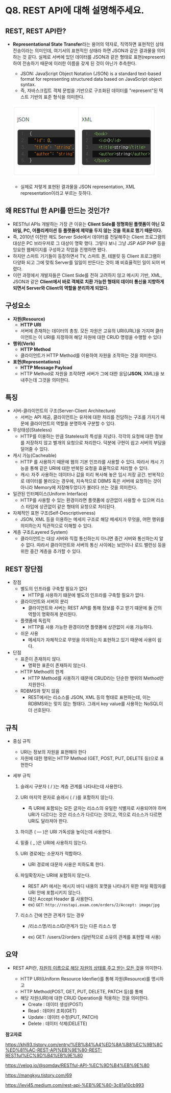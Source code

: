 # Q8. REST API에 대해 설명해주세요.

## REST, REST API란?

- **Representational State Transfer**라는 용어의 약자로, 직역하면 표현적인 상태 전송이라는 의미인데, 여기서의 표현적인 상태라 하면 JSON과 같은 결과물을 의미하는 것 같다. 실제로 서버에 있던 데이터를 JSON과 같은 형태로 표현(represent)하여 전송하기 때문에 이러한 이름을 갖게 된 것이 아닌가 추측한다.

  - JSON: JavaScript Object Notation (JSON) is a standard text-based format for representing structured data based on JavaScript object syntax.
  - 즉,  자바스크립트 객체 문법을 기반으로 구조화된 데이터를 "represent"된 텍스트 기반의 표준 형식을 의미한다.

  ![image-20230311172010284](assets/image-20230311172010284-1679212712936-1.png)

  - 실제로 저렇게 표현된 결과물을 JSON representation, XML representation이라고 부르는 듯하다. 


## 왜 RESTful 한 API를 만드는 것인가?

- RESTful APIs 개발하는 가장 큰 이유는 **Client Side를 정형화된 플랫폼이 아닌 모바일, PC, 어플리케이션 등 플랫폼에 제약을 두지 않는 것을 목표로 했기 때문이다.**
- 즉, 2010년 이전만 해도 Server Side에서 데이터를 전달해주는 Client 프로그램의 대상은 PC 브라우저로 그 대상이 명확 했다. 그렇다 보니 그냥 JSP ASP PHP 등을 잉요한 웹페이지를 구성하고 작업을 진행하면 됐다.
- 하지만 스마트 기기들이 등장하면서 TV, 스마트 폰, 테블릿 등 Client 프로그램이 다양화 되고 그에 맞춰 Server를 일일이 만든다는 것이 꽤 비효율적인 일이 되어 버렸다.
- 이런 과정에서 개발자들은 Client Side를 전혀 고려하지 않고 메시지 기반, XML, JSON과 같은 **Client에서 바로 객체로 치환 가능한 형태의 데이터 통신을 지향하게 되면서 Server와 Client의 역할을 분리하게 되었다.**



## 구성요소

- **자원(Resource)**
  - **HTTP URI**
  - 서버에 존재하는 데이터의 총칭. 모든 자원은 고유의 URI(URL)을 가지며 클라이언트는 이 URI를 지정하여 해당 자원에 대한 CRUD 명령을 수행할 수 있다
- **행위(Verb)**
  - **HTTP Method**
  - 클라이언트가 HTTP Method를 이용하여 자원을 조작하는 것을 의미한다.
- **표현(Representations)**
  - **HTTP Message Payload**
  - HTTP Method로 자원을 조작하면 서버가 그에 대한 응답(**JSON**, XML)을 보내주는데 그것을 의미한다.



## 특징

- 서버-클라이언트의 구조(Server-Client Architecture)
  - 서버는 API 제공, 클라이언트는 유저에 대한 처리를 전담하는 구조를 가지기 때문에 클라이언트의 역할을 분명하게 구분할 수 있다.
- 무상태성(Stateless)
  - HTTP를 이용하는 만큼 Stateless의 특성을 지녔다. 각각의 요청에 대한 정보를 저장하지 않고 별개의 요청으로 처리한다. 덕분에 구현이 쉽고 서버의 부담을 덜어줄 수 있다.
- 캐시 가능(Cacheable)
  - HTTP 를 사용하기 때문에 웹의 기본 인프라를 사용할 수 있다. 따라서 캐시 기능을 통해 같은 URI에 대한 반복된 요청을 효율적으로 처리할 수 있다.
  - 캐시: 자주 사용하는 데이터나 값을 미리 복사해 놓은 임시 저장 공간. 반복적으로 데이터를 불러오는 경우에, 지속적으로 DBMS 혹은 서버에 요청하는 것이 아니라 Memory에 저장해두었다가 불러다 쓰는 것을 의미한다.
- 일관된 인터페이스(Uniform Interface)
  - HTTP를 사용할 수 있는 환경이라면 플랫폼에 상관없이 사용할 수 있으며 리소스 타입에 상관없이 같은 형태의 요청으로 처리된다.
- 자체적인 표현 구조(Self-Descriptiveness)
  - JSON, XML 등을 이용하는 메세지 구조로 해당 메세지가 무엇을, 어떤 행위를 의미하는지 직관적으로 이해할 수 있다.
- 계층 구조(Layered System)
  - 클라이언트는 대상 서버와 직접 통신하는지 아니면 중간 서버와 통신하는지 알 수 없다. 따라서 클라이언트와 서버의 통신 사이에는 보안이나 로드 밸런싱 등을 위한 중간 계층을 추가할 수 있다.



## REST 장단점

- 장점
  - 별도의 인프라를 구축할 필요가 없다
    - HTTP를 사용하기 떄문에 별도의 인프라를 구축할 필요가 없다.
  - 클라이언트와 서버의 분리
    - 클라이언트와 서버는 REST API를 통해 정보를 주고 받기 떄문에 둘 간의 역할이 명확하게 분리된다.
  - 플랫폼에 독립적
    - HTTP를 사용 가능한 환경이라면 플랫폼에 상관없이 사용 가능하다.
  - 쉬운 사용
    - 메세지가 자체적으로 무엇을 의미하는지 표현하고 있기 때문에 사용이 쉽다.
- 단점
  - 표준이 존재하지 않다.
    - 명확한 표준이 존재하지 않는다.
  - HTTP Method의 한계
    - HTTP Method를 사용하기 떄문에 CRUD라는 단순한 행위의 Method만 지원한다.
  - RDBMS와 맞지 않음
    - REST에서는 리소스를 JSON, XML 등의 형태로 표현하는데, 이는 RDBMS와는 맞지 않는 형태다. 그래서 key value를 사용하는 NoSQL이 더 선호된다.



## 규칙

- 중심 규칙

  - URI는 정보의 자원을 표현해야 한다
  - 자원에 대한 행위는 HTTP Method (GET, POST, PUT, DELETE 등)으로 표현한다

- 세부 규칙

  1. 슬래시 구분자 ( / )는 계층 관계를 나타내는데 사용한다.

  2. URI 마지막 문자로 슬래시 ( / )를 포함하지 않는다.

     - 즉 URI에 포함되는 모든 글자는 리소스의 유일한 식별자로 사용되어야 하며 URI가 다르다는 것은 리소스가 다르다는 것이고, 역으로 리소스가 다르면 URI도 달라져야 한다.

  3. 하이픈 ( — )은 URI 가독성을 높이는데 사용한다.

  4. 밑줄 ( _ )은 URI에 사용하지 않는다.

  5. URI 경로에는 소문자가 적합하다.

     - URI 경로에 대문자 사용은 피하도록 한다.

  6. 파일확장자는 URI에 포함하지 않는다.

     - REST API 에서는 메시지 바디 내용의 포맷을 나타내기 위한 파일 확장자를 URI 안에 포함시키지 않는다.
     - 대신 Accept Header 를 사용한다.
     - ex) `GET`: `http://restapi.exam.com/orders/2/Accept: image/jpg`

  7. 리소스 간에 연관 관계가 있는 경우

     - /리소스명/리소스ID/관계가 있는 다른 리소스 명

     - ex) GET: /users/2/orders (일반적으로 소유의 관계를 표현할 때 사용)


## 요약

- REST API란, <u>자원의 이름으로 해당 자원의 상태를 주고 받는 모든 것</u>을 의미한다.

  - HTTP URI(Uniform Resource Idenfier)를 통해 자원(Resource)를 명시하고
  - HTTP Method(POST, GET, PUT, DELETE, PATCH 등)를 통해
  - 해당 자원(URI)에 대한 CRUD Operation을 적용하는 것을 의미한다.
    - Create : 데이터 생성(POST)
    - Read : 데이터 조회(GET)
    - Update : 데이터 수정(PUT, PATCH)
    - Delete : 데이터 삭제(DELETE)

**참고자료**

https://khj93.tistory.com/entry/%EB%84%A4%ED%8A%B8%EC%9B%8C%ED%81%AC-REST-API%EB%9E%80-REST-RESTful%EC%9D%B4%EB%9E%80

https://velog.io/@somday/RESTful-API-%EC%9D%B4%EB%9E%80

https://mangkyu.tistory.com/69

https://levi45.medium.com/rest-api-%EB%9E%80-3c81a10cb993

